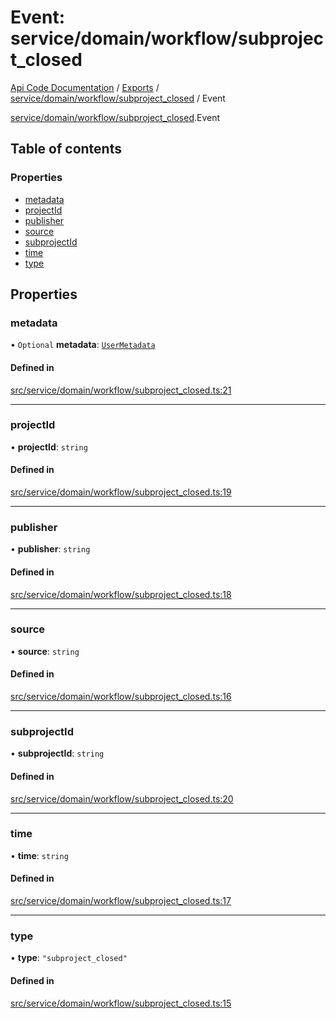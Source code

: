 # Event: service/domain/workflow/subproject_closed
[Api Code Documentation](../README.md) / [Exports](../modules.md) / [service/domain/workflow/subproject\_closed](../modules/service_domain_workflow_subproject_closed.md) / Event

[service/domain/workflow/subproject\_closed](../modules/service_domain_workflow_subproject_closed.md).Event

## Table of contents

### Properties

- [metadata](service_domain_workflow_subproject_closed.Event.md#metadata)
- [projectId](service_domain_workflow_subproject_closed.Event.md#projectid)
- [publisher](service_domain_workflow_subproject_closed.Event.md#publisher)
- [source](service_domain_workflow_subproject_closed.Event.md#source)
- [subprojectId](service_domain_workflow_subproject_closed.Event.md#subprojectid)
- [time](service_domain_workflow_subproject_closed.Event.md#time)
- [type](service_domain_workflow_subproject_closed.Event.md#type)

## Properties

### metadata

• `Optional` **metadata**: [`UserMetadata`](../modules/service_domain_metadata.md#usermetadata)

#### Defined in

[src/service/domain/workflow/subproject_closed.ts:21](https://github.com/openkfw/TruBudget/blob/c993c60c/api/src/service/domain/workflow/subproject_closed.ts#L21)

___

### projectId

• **projectId**: `string`

#### Defined in

[src/service/domain/workflow/subproject_closed.ts:19](https://github.com/openkfw/TruBudget/blob/c993c60c/api/src/service/domain/workflow/subproject_closed.ts#L19)

___

### publisher

• **publisher**: `string`

#### Defined in

[src/service/domain/workflow/subproject_closed.ts:18](https://github.com/openkfw/TruBudget/blob/c993c60c/api/src/service/domain/workflow/subproject_closed.ts#L18)

___

### source

• **source**: `string`

#### Defined in

[src/service/domain/workflow/subproject_closed.ts:16](https://github.com/openkfw/TruBudget/blob/c993c60c/api/src/service/domain/workflow/subproject_closed.ts#L16)

___

### subprojectId

• **subprojectId**: `string`

#### Defined in

[src/service/domain/workflow/subproject_closed.ts:20](https://github.com/openkfw/TruBudget/blob/c993c60c/api/src/service/domain/workflow/subproject_closed.ts#L20)

___

### time

• **time**: `string`

#### Defined in

[src/service/domain/workflow/subproject_closed.ts:17](https://github.com/openkfw/TruBudget/blob/c993c60c/api/src/service/domain/workflow/subproject_closed.ts#L17)

___

### type

• **type**: ``"subproject_closed"``

#### Defined in

[src/service/domain/workflow/subproject_closed.ts:15](https://github.com/openkfw/TruBudget/blob/c993c60c/api/src/service/domain/workflow/subproject_closed.ts#L15)
